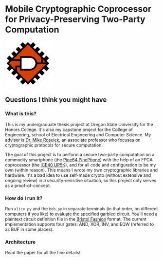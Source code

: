 # Mobile Cryptographic Coprocessor for Privacy-Preserving Two-Party Computation

![Logo](paper/extras/logo.png)

## Questions I think you might have

### What is this?
This is my undergraduate thesis project at Oregon State University for the Honors College. It's also my capstone project for the College of Engineering, school of Electrical Engineering and Computer Science. My advisor is [Dr. Mike Rosulek](https://web.engr.oregonstate.edu/~rosulekm/), an associate professor who focuses on cryptographic protocols for secure computation.

The goal of this project is to perform a secure two-party computation on a commodity smartphone (the [Pine64 PinePhone](https://wiki.pine64.org/index.php/PinePhone)) with the help of an FPGA coprocessor (the [iCE40 UP5K](https://github.com/icebreaker-fpga/icebreaker)), and for all code and configuration to be my own (within reason). This means I wrote my own cryptographic libraries and hardware. It's a bad idea to use self-made crypto (without extensive and ongoing review) in a security-sensitive situation, so this project only serves as a proof-of-concept.

### How do I run it?
Run `alice.py` and the `bob.py` in separate terminals (in that order, on different computers if you like) to evaluate the specified garbled circuit. You'll need a plaintext circuit definition file in the [Bristol Fashion](https://homes.esat.kuleuven.be/~nsmart/MPC/) format. The current implementation supports four gates: AND, XOR, INV, and EQW (referred to as BUF in some places).


### Architecture
Read the paper for all the fine details!
